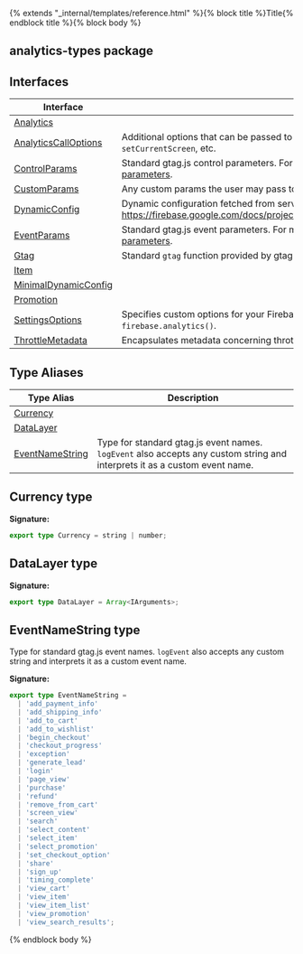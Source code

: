 {% extends "_internal/templates/reference.html" %}{% block title %}Title{% endblock title %}{% block body %}
## analytics-types package

## Interfaces

|  Interface | Description |
|  --- | --- |
|  [Analytics](./analytics-types.analytics.md#analytics_interface) |  |
|  [AnalyticsCallOptions](./analytics-types.analyticscalloptions.md#analyticscalloptions_interface) | Additional options that can be passed to Firebase Analytics method calls such as <code>logEvent</code>, <code>setCurrentScreen</code>, etc. |
|  [ControlParams](./analytics-types.controlparams.md#controlparams_interface) | Standard gtag.js control parameters. For more information, see [the gtag.js documentation on parameters](https://developers.google.com/gtagjs/reference/parameter)<!-- -->. |
|  [CustomParams](./analytics-types.customparams.md#customparams_interface) | Any custom params the user may pass to gtag.js. |
|  [DynamicConfig](./analytics-types.dynamicconfig.md#dynamicconfig_interface) | Dynamic configuration fetched from server. See https://firebase.google.com/docs/projects/api/reference/rest/v1beta1/projects.webApps/getConfig |
|  [EventParams](./analytics-types.eventparams.md#eventparams_interface) | Standard gtag.js event parameters. For more information, see [the gtag.js documentation on parameters](https://developers.google.com/gtagjs/reference/parameter)<!-- -->. |
|  [Gtag](./analytics-types.gtag.md#gtag_interface) | Standard <code>gtag</code> function provided by gtag.js. |
|  [Item](./analytics-types.item.md#item_interface) |  |
|  [MinimalDynamicConfig](./analytics-types.minimaldynamicconfig.md#minimaldynamicconfig_interface) |  |
|  [Promotion](./analytics-types.promotion.md#promotion_interface) |  |
|  [SettingsOptions](./analytics-types.settingsoptions.md#settingsoptions_interface) | Specifies custom options for your Firebase Analytics instance. You must set these before initializing <code>firebase.analytics()</code>. |
|  [ThrottleMetadata](./analytics-types.throttlemetadata.md#throttlemetadata_interface) | Encapsulates metadata concerning throttled fetch requests. |

## Type Aliases

|  Type Alias | Description |
|  --- | --- |
|  [Currency](./analytics-types.md#currency_type) |  |
|  [DataLayer](./analytics-types.md#datalayer_type) |  |
|  [EventNameString](./analytics-types.md#eventnamestring_type) | Type for standard gtag.js event names. <code>logEvent</code> also accepts any custom string and interprets it as a custom event name. |

## Currency type

<b>Signature:</b>

```typescript
export type Currency = string | number;
```

## DataLayer type

<b>Signature:</b>

```typescript
export type DataLayer = Array<IArguments>;
```

## EventNameString type

Type for standard gtag.js event names. `logEvent` also accepts any custom string and interprets it as a custom event name.

<b>Signature:</b>

```typescript
export type EventNameString =
  | 'add_payment_info'
  | 'add_shipping_info'
  | 'add_to_cart'
  | 'add_to_wishlist'
  | 'begin_checkout'
  | 'checkout_progress'
  | 'exception'
  | 'generate_lead'
  | 'login'
  | 'page_view'
  | 'purchase'
  | 'refund'
  | 'remove_from_cart'
  | 'screen_view'
  | 'search'
  | 'select_content'
  | 'select_item'
  | 'select_promotion'
  | 'set_checkout_option'
  | 'share'
  | 'sign_up'
  | 'timing_complete'
  | 'view_cart'
  | 'view_item'
  | 'view_item_list'
  | 'view_promotion'
  | 'view_search_results';
```
{% endblock body %}

